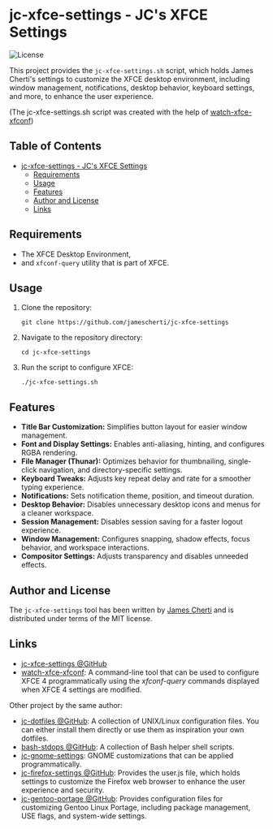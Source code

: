 # jc-xfce-settings - JC's XFCE Settings
![License](https://img.shields.io/github/license/jamescherti/jc-xfce-settings)

This project provides the `jc-xfce-settings.sh` script, which holds James Cherti's settings to customize the XFCE desktop environment, including window management, notifications, desktop behavior, keyboard settings, and more, to enhance the user experience.

(The jc-xfce-settings.sh script was created with the help of [watch-xfce-xfconf](https://github.com/jamescherti/watch-xfce-xfconf))

<!-- markdown-toc start - Don't edit this section. Run M-x markdown-toc-refresh-toc -->
## Table of Contents

- [jc-xfce-settings - JC's XFCE Settings](#jc-xfce-settings---jcs-xfce-settings)
  - [Requirements](#requirements)
  - [Usage](#usage)
  - [Features](#features)
  - [Author and License](#author-and-license)
  - [Links](#links)

<!-- markdown-toc end -->

## Requirements

- The XFCE Desktop Environment,
- and `xfconf-query` utility that is part of XFCE.

## Usage

1. Clone the repository:

   ```
   git clone https://github.com/jamescherti/jc-xfce-settings
   ```

2. Navigate to the repository directory:

   ```
   cd jc-xfce-settings
   ```

3. Run the script to configure XFCE:

   ```
   ./jc-xfce-settings.sh
   ```

## Features

- **Title Bar Customization:** Simplifies button layout for easier window management.
- **Font and Display Settings:** Enables anti-aliasing, hinting, and configures RGBA rendering.
- **File Manager (Thunar):** Optimizes behavior for thumbnailing, single-click navigation, and directory-specific settings.
- **Keyboard Tweaks:** Adjusts key repeat delay and rate for a smoother typing experience.
- **Notifications:** Sets notification theme, position, and timeout duration.
- **Desktop Behavior:** Disables unnecessary desktop icons and menus for a cleaner workspace.
- **Session Management:** Disables session saving for a faster logout experience.
- **Window Management:** Configures snapping, shadow effects, focus behavior, and workspace interactions.
- **Compositor Settings:** Adjusts transparency and disables unneeded effects.

## Author and License

The `jc-xfce-settings` tool has been written by [James Cherti](https://www.jamescherti.com/) and is distributed under terms of the MIT license.

## Links

- [jc-xfce-settings @GitHub](https://github.com/jamescherti/jc-xfce-settings)
- [watch-xfce-xfconf](https://github.com/jamescherti/watch-xfce-xfconf/): A command-line tool that can be used to configure XFCE 4 programmatically using the *xfconf-query* commands displayed when XFCE 4 settings are modified.

Other project by the same author:
- [jc-dotfiles @GitHub](https://github.com/jamescherti/jc-dotfiles): A collection of UNIX/Linux configuration files. You can either install them directly or use them as inspiration your own dotfiles.
- [bash-stdops @GitHub](https://github.com/jamescherti/bash-stdops): A collection of Bash helper shell scripts.
- [jc-gnome-settings](https://github.com/jamescherti/jc-gnome-settings): GNOME customizations that can be applied programmatically.
- [jc-firefox-settings @GitHub](https://github.com/jamescherti/jc-firefox-settings): Provides the user.js file, which holds settings to customize the Firefox web browser to enhance the user experience and security.
- [jc-gentoo-portage @GitHub](https://github.com/jamescherti/jc-gentoo-portage): Provides configuration files for customizing Gentoo Linux Portage, including package management, USE flags, and system-wide settings.
